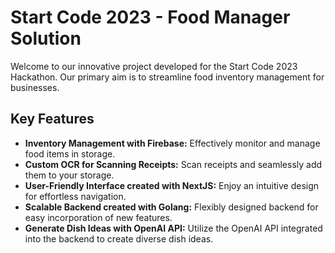 # Start Code 2023 - Food Manager Solution

Welcome to our innovative project developed for the Start Code 2023 Hackathon. Our primary aim is to streamline food inventory management for businesses.

## Key Features
- **Inventory Management with Firebase:** Effectively monitor and manage food items in storage.
- **Custom OCR for Scanning Receipts:** Scan receipts and seamlessly add them to your storage.
- **User-Friendly Interface created with NextJS:** Enjoy an intuitive design for effortless navigation.
- **Scalable Backend created with Golang:** Flexibly designed backend for easy incorporation of new features.
- **Generate Dish Ideas with OpenAI API:** Utilize the OpenAI API integrated into the backend to create diverse dish ideas.
